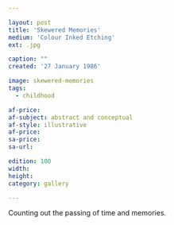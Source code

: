 ```yaml
---

layout: post
title: 'Skewered Memories'
medium: 'Colour Inked Etching'
ext: .jpg

caption: ""
created: '27 January 1986'

image: skewered-memories
tags:
  - childhood

af-price:
af-subject: abstract and conceptual
af-style: illustrative
af-price:
sa-price:
sa-url:

edition: 100
width:
height:
category: gallery

---
```


Counting out the passing of time and memories.
